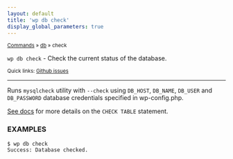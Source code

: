 ```yaml
---
layout: default
title: 'wp db check'
display_global_parameters: true
---
```


<small>[Commands](/commands/) &raquo; [db](/commands/db/) &raquo; check</small>

`wp db check` - Check the current status of the database.

<small>Quick links: <a href="https://github.com/wp-cli/wp-cli/issues?q=is%3Aopen+label%3Acommand%3Adb-check+sort%3Aupdated-desc">Github issues</a></small>

<hr />

Runs `mysqlcheck` utility with `--check` using `DB_HOST`,
`DB_NAME`, `DB_USER` and `DB_PASSWORD` database credentials
specified in wp-config.php.

[See docs](http://dev.mysql.com/doc/refman/5.7/en/check-table.html)
for more details on the `CHECK TABLE` statement.

### EXAMPLES

    $ wp db check
    Success: Database checked.



